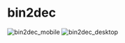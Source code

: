 # bin2dec
![bin2dec_mobile](https://user-images.githubusercontent.com/67560667/92769518-6df65100-f36f-11ea-8a07-225cbe2da69f.png)
![bin2dec_desktop](https://user-images.githubusercontent.com/67560667/92769527-6f277e00-f36f-11ea-9029-db5b5a1f9a93.png)
